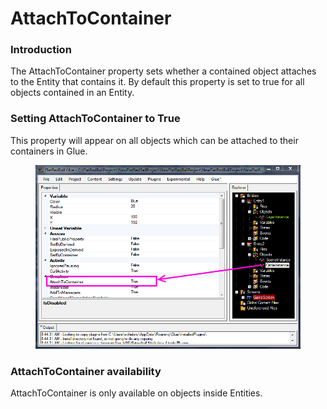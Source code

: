 # AttachToContainer

### Introduction

The AttachToContainer property sets whether a contained object attaches to the Entity that contains it. By default this property is set to true for all objects contained in an Entity.

### Setting AttachToContainer to True

This property will appear on all objects which can be attached to their containers in Glue.&#x20;

<figure><img src="../../media/migrated_media-AttachToContainer.PNG" alt=""><figcaption></figcaption></figure>

### AttachToContainer availability

AttachToContainer is only available on objects inside Entities.
